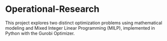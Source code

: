 # Operational-Research
This project explores two distinct optimization problems using mathematical modeling and Mixed Integer Linear Programming (MILP), implemented in Python with the Gurobi Optimizer.
